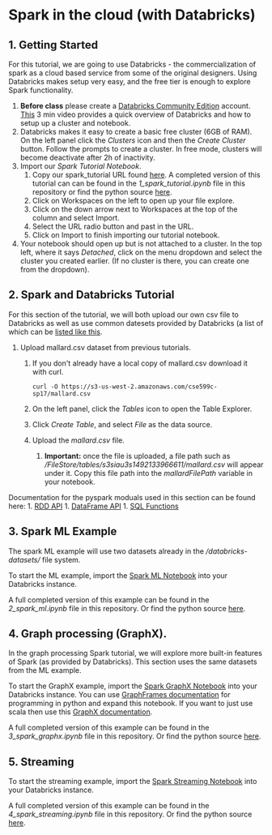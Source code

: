 # Spark in the cloud (with Databricks)

## 1. Getting Started
For this tutorial, we are going to use Databricks - the commercialization of spark
as a cloud based service from some of the original designers. Using Databricks makes
setup very easy, and the free tier is enough to explore Spark functionality.

  1. **Before class** please create a [Databricks Community Edition](https://accounts.cloud.databricks.com/registration.html#signup/community) account.  [This](https://www.youtube.com/watch?v=WaxMj5_SLUI) 3 min video provides a quick overview of Databricks and how to setup up a cluster and notebook.
  2. Databricks makes it easy to create a basic free cluster (6GB of RAM). On the left panel click the *Clusters* icon and then the *Create Cluster* button. Follow the prompts to create a cluster.  In free mode, clusters will become deactivate after 2h of inactivity.
  3. Import our *Spark Tutorial Notebook*.
      1. Copy our spark_tutorial URL found
      [here](https://databricks-prod-cloudfront.cloud.databricks.com/public/4027ec902e239c93eaaa8714f173bcfc/371142130727624/2056133347430741/653376218961520/latest.html).
      A completed version of this tutorial can can be found in the *1_spark_tutorial.ipynb* file in this repository
      or find the python source
      [here](https://github.com/mbalazin/cse599c-17sp-tutorials/blob/master/spark/py_src/1_spark_tutorial.py).
      1. Click on Workspaces on the left to open up your file explore.
      1. Click on the down arrow next to Workspaces at the top of the column and select Import.
      1. Select the URL radio button and past in the URL.
      1. Click on Import to finish importing our tutorial notebook.
  4. Your notebook should open up but is not attached to a cluster.  In the top left,
     where it says *Detached*, click on the menu dropdown and select the cluster
     you created earlier. (If no cluster is there, you can create one from the dropdown).

## 2. Spark and Databricks Tutorial

  For this section of the tutorial, we will both upload our own csv file to Databricks as well as use common datesets provided by Databricks (a list of which can be [listed like this](https://docs.databricks.com/user-guide/faq/databricks-datasets.html).

  1. Upload mallard.csv dataset from previous tutorials.

      1. If you don't already have a local copy of mallard.csv download it with curl.

          ```
          curl -O https://s3-us-west-2.amazonaws.com/cse599c-sp17/mallard.csv
          ```

      2. On the left panel, click the *Tables* icon to open the Table Explorer.
      3. Click *Create Table*, and select *File* as the data source.
      4. Upload the *mallard.csv* file.
          1. **Important:** once the file is uploaded, a file path such as */FileStore/tables/s3siau3s1492133966611/mallard.csv* will appear under it. Copy this file path into the *mallardFilePath* variable in your notebook.

  Documentation for the pyspark moduals used in this section can be found here:
      1. [RDD API](http://spark.apache.org/docs/2.1.0/api/python/pyspark.html#pyspark.RDD)
      1. [DataFrame API](http://spark.apache.org/docs/2.1.0/api/python/pyspark.sql.html#pyspark.sql.DataFrame)
      1. [SQL Functions](http://spark.apache.org/docs/2.1.0/api/python/pyspark.sql.html#module-pyspark.sql.functions)

## 3. Spark ML Example

  The spark ML example will use two datasets already in the */databricks-datasets/* file system.

  To start the ML example, import the
  [Spark ML Notebook](https://databricks-prod-cloudfront.cloud.databricks.com/public/4027ec902e239c93eaaa8714f173bcfc/371142130727624/2056133347430889/653376218961520/latest.html)
  into your Databricks instance.

  A full completed version of this example can be found in the *2_spark_ml.ipynb* file in this repository.
  Or find the python source
  [here](https://github.com/mbalazin/cse599c-17sp-tutorials/blob/master/spark/py_src/2_spark_ml.py).

## 4. Graph processing (GraphX).

  In the graph processing Spark tutorial, we will explore more built-in features of Spark (as provided by Databricks). This section uses the same datasets from the ML example.

  To start the GraphX example, import the
  [Spark GraphX Notebook](https://databricks-prod-cloudfront.cloud.databricks.com/public/4027ec902e239c93eaaa8714f173bcfc/371142130727624/2056133347430954/653376218961520/latest.html)
  into your Databricks instance. You can use
  [GraphFrames documentation](https://graphframes.github.io/api/python/graphframes.html#subpackages)
  for programming in python and expand this notebook. If you want to just use scala then use this
  [GraphX documentation](http://spark.apache.org/docs/latest/graphx-programming-guide.html).

  A full completed version of this example can be found in the *3_spark_graphx.ipynb* file in this repository.
  Or find the python source
  [here](https://github.com/mbalazin/cse599c-17sp-tutorials/blob/master/spark/py_src/3_spark_graphx.py).

## 5. Streaming

  To start the streaming example, import the
  [Spark Streaming Notebook](https://databricks-prod-cloudfront.cloud.databricks.com/public/4027ec902e239c93eaaa8714f173bcfc/371142130727624/2056133347430856/653376218961520/latest.html)
  into your Databricks instance.

  A full completed version of this example can be found in the *4_spark_streaming.ipynb* file in this repository.
  Or find the python source
  [here](https://github.com/mbalazin/cse599c-17sp-tutorials/blob/master/spark/py_src/4_spark_streaming.py).
